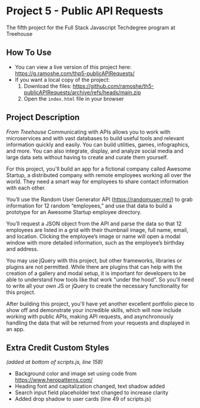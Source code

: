 # Project 5 - Public API Requests
 The fifth project for the Full Stack Javascript Techdegree program at Treehouse

## How To Use
 - You can view a live version of this project here: https://g.ramoshe.com/thp5-publicAPIRequests/
 - If you want a local copy of the project:
    1. Download the files: https://github.com/ramoshe/th5-publicAPIRequests/archive/refs/heads/main.zip
    2. Open the `index.html` file in your browser

## Project Description
*From Treehouse*
Communicating with APIs allows you to work with microservices and with vast databases to build useful tools and relevant information quickly and easily. You can build utilities, games, infographics, and more. You can also integrate, display, and analyze social media and large data sets without having to create and curate them yourself.

For this project, you'll build an app for a fictional company called Awesome Startup, a distributed company with remote employees working all over the world. They need a smart way for employees to share contact information with each other.

You’ll use the Random User Generator API (https://randomuser.me/) to grab information for 12 random “employees,” and use that data to build a prototype for an Awesome Startup employee directory.

You’ll request a JSON object from the API and parse the data so that 12 employees are listed in a grid with their thumbnail image, full name, email, and location. Clicking the employee’s image or name will open a modal window with more detailed information, such as the employee’s birthday and address.

You may use jQuery with this project, but other frameworks, libraries or plugins are not permitted. While there are plugins that can help with the creation of a gallery and modal setup, it is important for developers to be able to understand how tools like that work "under the hood". So you'll need to write all your own JS or jQuery to create the necessary functionality for this project.

After building this project, you'll have yet another excellent portfolio piece to show off and demonstrate your incredible skills, which will now include working with public APIs, making API requests, and asynchronously handling the data that will be returned from your requests and displayed in an app.

## Extra Credit Custom Styles
*(added at bottom of scripts.js, line 158)*
 - Background color and image set using code from https://www.heropatterns.com/
 - Heading font and capitalization changed, text shadow added
 - Search input field placeholder text changed to increase clarity
 - Added drop shadow to user cards (line 49 of scripts.js)
